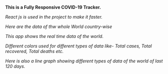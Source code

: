 **This is a Fully Responsive COVID-19 Tracker.**

*React js is used in the project to make it faster.*


*Here are the data of thw whole World country-wise*



*This app shows the real time data of the world.*



*Different colors used for different types of data like- Total cases, Total recovered, Total deaths etc.*



*Here is also a line graph showing different types of data of the world of last 120 days.*
